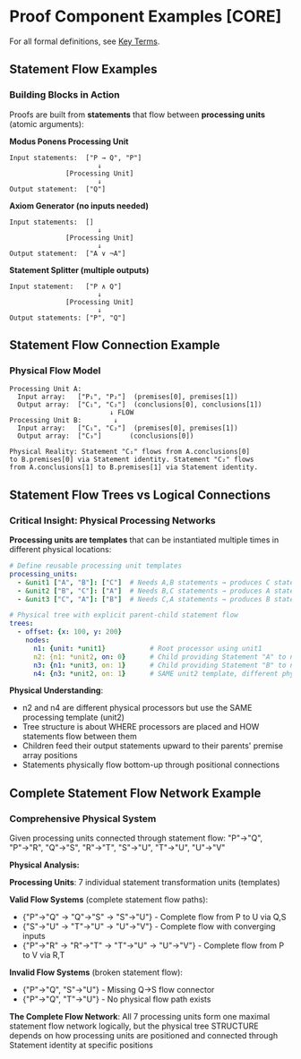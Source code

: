 # Proof Component Examples [CORE]

For all formal definitions, see [Key Terms](./key-terms.md).

## Statement Flow Examples

### Building Blocks in Action

Proofs are built from **statements** that flow between **processing units** (atomic arguments):

**Modus Ponens Processing Unit**
```
Input statements:  ["P → Q", "P"]
                      ↓
              [Processing Unit]
                      ↓  
Output statement:  ["Q"]
```

**Axiom Generator (no inputs needed)**
```
Input statements:  []
                      ↓
              [Processing Unit]
                      ↓  
Output statement:  ["A ∨ ¬A"]
```

**Statement Splitter (multiple outputs)**
```
Input statement:   ["P ∧ Q"]
                      ↓
              [Processing Unit]
                      ↓  
Output statements: ["P", "Q"]
```

## Statement Flow Connection Example

### Physical Flow Model

```
Processing Unit A:
  Input array:   ["P₁", "P₂"]  (premises[0], premises[1])
  Output array:  ["C₁", "C₂"]  (conclusions[0], conclusions[1])
                         ↓ FLOW
Processing Unit B:        ↓ 
  Input array:   ["C₁", "C₂"]  (premises[0], premises[1])
  Output array:  ["C₃"]       (conclusions[0])

Physical Reality: Statement "C₁" flows from A.conclusions[0] 
to B.premises[0] via Statement identity. Statement "C₂" flows 
from A.conclusions[1] to B.premises[1] via Statement identity.
```

## Statement Flow Trees vs Logical Connections

### Critical Insight: Physical Processing Networks

**Processing units are templates** that can be instantiated multiple times in different physical locations:

```yaml
# Define reusable processing unit templates
processing_units:
  - &unit1 ["A", "B"]: ["C"]  # Needs A,B statements → produces C statement
  - &unit2 ["B", "C"]: ["A"]  # Needs B,C statements → produces A statement  
  - &unit3 ["C", "A"]: ["B"]  # Needs C,A statements → produces B statement

# Physical tree with explicit parent-child statement flow
trees:
  - offset: {x: 100, y: 200}
    nodes:
      n1: {unit: *unit1}           # Root processor using unit1
      n2: {n1: *unit2, on: 0}      # Child providing Statement "A" to n1's premises[0]
      n3: {n1: *unit3, on: 1}      # Child providing Statement "B" to n1's premises[1]
      n4: {n3: *unit2, on: 1}      # SAME unit2 template, different physical location!
```

**Physical Understanding**: 
- n2 and n4 are different physical processors but use the SAME processing template (unit2)
- Tree structure is about WHERE processors are placed and HOW statements flow between them
- Children feed their output statements upward to their parents' premise array positions
- Statements physically flow bottom-up through positional connections

## Complete Statement Flow Network Example

### Comprehensive Physical System

Given processing units connected through statement flow:
"P"→"Q", "P"→"R", "Q"→"S", "R"→"T", "S"→"U", "T"→"U", "U"→"V"

**Physical Analysis:**

**Processing Units**: 7 individual statement transformation units (templates)

**Valid Flow Systems** (complete statement flow paths):
- {"P"→"Q" → "Q"→"S" → "S"→"U"} - Complete flow from P to U via Q,S
- {"S"→"U" → "T"→"U" → "U"→"V"} - Complete flow with converging inputs
- {"P"→"R" → "R"→"T" → "T"→"U" → "U"→"V"} - Complete flow from P to V via R,T

**Invalid Flow Systems** (broken statement flow):
- {"P"→"Q", "S"→"U"} - Missing Q→S flow connector
- {"P"→"Q", "T"→"U"} - No physical flow path exists

**The Complete Flow Network**: All 7 processing units form one maximal statement flow network logically, but the physical tree STRUCTURE depends on how processing units are positioned and connected through Statement identity at specific positions
